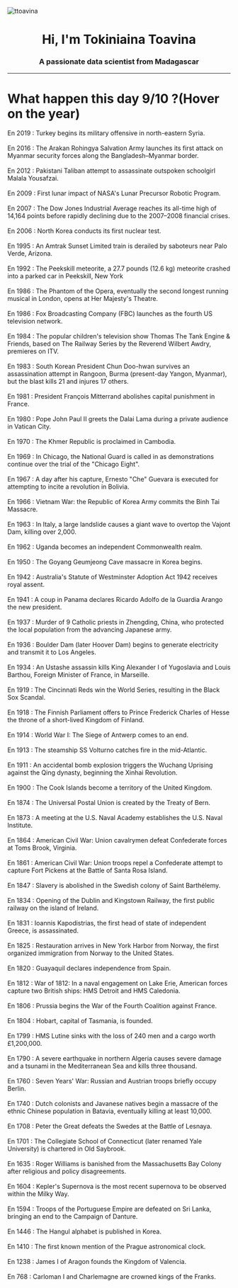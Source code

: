 
<p align="left"> <img src="https://komarev.com/ghpvc/?username=ttoavina&label=Profile%20views&color=0e75b6&style=flat" alt="ttoavina" /> </p>
<h1 align="center">Hi, I'm Tokiniaina Toavina</h1>
<h3 align="center">A passionate data scientist from Madagascar</h3>
    
<hr/>
<h1> What happen this day 9/10 ?(Hover on the year)</h1>

En 2019 : Turkey begins its military offensive in north-eastern Syria.
<br/><br/>
En 2016 : The Arakan Rohingya Salvation Army launches its first attack on Myanmar security forces along the Bangladesh–Myanmar border.
<br/><br/>
En 2012 : Pakistani Taliban attempt to assassinate outspoken schoolgirl Malala Yousafzai.
<br/><br/>
En 2009 : First lunar impact of NASA's Lunar Precursor Robotic Program.
<br/><br/>
En 2007 : The Dow Jones Industrial Average reaches its all-time high of 14,164 points before rapidly declining due to the 2007–2008 financial crises.
<br/><br/>
En 2006 : North Korea conducts its first nuclear test.
<br/><br/>
En 1995 : An Amtrak Sunset Limited train is derailed by saboteurs near Palo Verde, Arizona.
<br/><br/>
En 1992 : The Peekskill meteorite, a 27.7 pounds (12.6 kg) meteorite crashed into a parked car in Peekskill, New York
<br/><br/>
En 1986 : The Phantom of the Opera, eventually the second longest running musical in London, opens at Her Majesty's Theatre.
<br/><br/>
En 1986 : Fox Broadcasting Company (FBC) launches as the fourth US television network.
<br/><br/>
En 1984 : The popular children's television show Thomas The Tank Engine & Friends, based on The Railway Series by the Reverend Wilbert Awdry, premieres on ITV.
<br/><br/>
En 1983 : South Korean President Chun Doo-hwan survives an assassination attempt in Rangoon, Burma (present-day Yangon, Myanmar), but the blast kills 21 and injures 17 others.
<br/><br/>
En 1981 : President François Mitterrand abolishes capital punishment in France.
<br/><br/>
En 1980 : Pope John Paul II greets the Dalai Lama during a private audience in Vatican City.
<br/><br/>
En 1970 : The Khmer Republic is proclaimed in Cambodia.
<br/><br/>
En 1969 : In Chicago, the National Guard is called in as demonstrations continue over the trial of the "Chicago Eight".
<br/><br/>
En 1967 : A day after his capture, Ernesto "Che" Guevara is executed for attempting to incite a revolution in Bolivia.
<br/><br/>
En 1966 : Vietnam War: the Republic of Korea Army commits the Binh Tai Massacre.
<br/><br/>
En 1963 : In Italy, a large landslide causes a giant wave to overtop the Vajont Dam, killing over 2,000.
<br/><br/>
En 1962 : Uganda becomes an independent Commonwealth realm.
<br/><br/>
En 1950 : The Goyang Geumjeong Cave massacre in Korea begins.
<br/><br/>
En 1942 : Australia's Statute of Westminster Adoption Act 1942 receives royal assent.
<br/><br/>
En 1941 : A coup in Panama declares Ricardo Adolfo de la Guardia Arango the new president.
<br/><br/>
En 1937 : Murder of 9 Catholic priests in Zhengding, China, who protected the local population from the advancing Japanese army.
<br/><br/>
En 1936 : Boulder Dam (later Hoover Dam) begins to generate electricity and transmit it to Los Angeles.
<br/><br/>
En 1934 : An Ustashe assassin kills King Alexander I of Yugoslavia and Louis Barthou, Foreign Minister of France, in Marseille.
<br/><br/>
En 1919 : The Cincinnati Reds win the World Series, resulting in the Black Sox Scandal.
<br/><br/>
En 1918 : The Finnish Parliament offers to Prince Frederick Charles of Hesse the throne of a short-lived Kingdom of Finland.
<br/><br/>
En 1914 : World War I: The Siege of Antwerp comes to an end.
<br/><br/>
En 1913 : The steamship SS Volturno catches fire in the mid-Atlantic.
<br/><br/>
En 1911 : An accidental bomb explosion triggers the Wuchang Uprising against the Qing dynasty, beginning the Xinhai Revolution.
<br/><br/>
En 1900 : The Cook Islands become a territory of the United Kingdom.
<br/><br/>
En 1874 : The Universal Postal Union is created by the Treaty of Bern.
<br/><br/>
En 1873 : A meeting at the U.S. Naval Academy establishes the U.S. Naval Institute.
<br/><br/>
En 1864 : American Civil War: Union cavalrymen defeat Confederate forces at Toms Brook, Virginia.
<br/><br/>
En 1861 : American Civil War: Union troops repel a Confederate attempt to capture Fort Pickens at the Battle of Santa Rosa Island.
<br/><br/>
En 1847 : Slavery is abolished in the Swedish colony of Saint Barthélemy.
<br/><br/>
En 1834 : Opening of the Dublin and Kingstown Railway, the first public railway on the island of Ireland.
<br/><br/>
En 1831 : Ioannis Kapodistrias, the first head of state of independent Greece, is assassinated.
<br/><br/>
En 1825 : Restauration arrives in New York Harbor from Norway, the first organized immigration from Norway to the United States.
<br/><br/>
En 1820 : Guayaquil declares independence from Spain.
<br/><br/>
En 1812 : War of 1812: In a naval engagement on Lake Erie, American forces capture two British ships: HMS Detroit and HMS Caledonia.
<br/><br/>
En 1806 : Prussia begins the War of the Fourth Coalition against France.
<br/><br/>
En 1804 : Hobart, capital of Tasmania, is founded.
<br/><br/>
En 1799 : HMS Lutine sinks with the loss of 240 men and a cargo worth £1,200,000.
<br/><br/>
En 1790 : A severe earthquake in northern Algeria causes severe damage and a tsunami in the Mediterranean Sea and kills three thousand.
<br/><br/>
En 1760 : Seven Years' War: Russian and Austrian troops briefly occupy Berlin.
<br/><br/>
En 1740 : Dutch colonists and Javanese natives begin a massacre of the ethnic Chinese population in Batavia, eventually killing at least 10,000.
<br/><br/>
En 1708 : Peter the Great defeats the Swedes at the Battle of Lesnaya.
<br/><br/>
En 1701 : The Collegiate School of Connecticut (later renamed Yale University) is chartered in Old Saybrook.
<br/><br/>
En 1635 : Roger Williams is banished from the Massachusetts Bay Colony after religious and policy disagreements.
<br/><br/>
En 1604 : Kepler's Supernova is the most recent supernova to be observed within the Milky Way.
<br/><br/>
En 1594 : Troops of the Portuguese Empire are defeated on Sri Lanka, bringing an end to the Campaign of Danture.
<br/><br/>
En 1446 : The Hangul alphabet is published in Korea.
<br/><br/>
En 1410 : The first known mention of the Prague astronomical clock.
<br/><br/>
En 1238 : James I of Aragon founds the Kingdom of Valencia.
<br/><br/>
En 768 : Carloman I and Charlemagne are crowned kings of the Franks.
<br/><br/>
